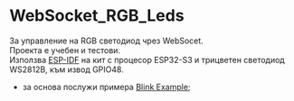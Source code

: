 # WebSocket_RGB_Leds

За управление на RGB светодиод чрез WebSocet.  
Проекта е учебен и тестови.  
Използва [ESP-IDF](https://docs.espressif.com/projects/esp-idf/en/latest/esp32/get-started/index.html) на кит с процесор ESP32-S3 и трицветен светодиод WS2812B, към извод GPIO48.

- за основа послужи примера [Blink Example](https://github.com/espressif/esp-idf/tree/master/examples/get-started/blink);
